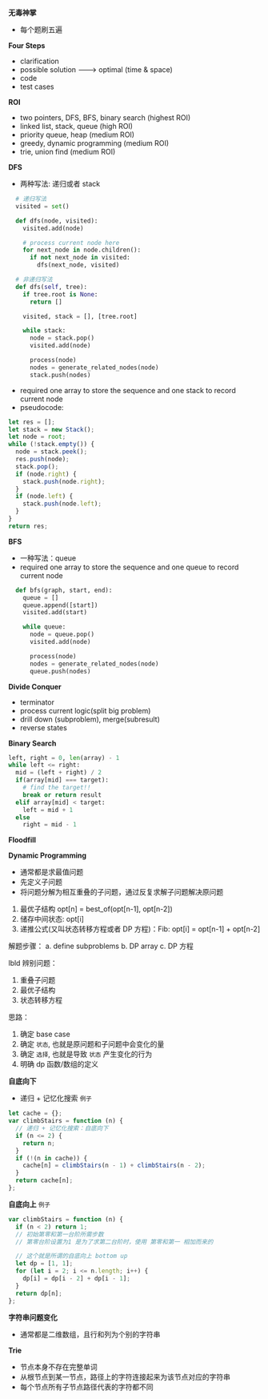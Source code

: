 **无毒神掌**

- 每个题刷五遍

**Four Steps**

- clarification
- possible solution ---> optimal (time & space)
- code
- test cases

**ROI**

- two pointers, DFS, BFS, binary search (highest ROI)
- linked list, stack, queue (high ROI)
- priority queue, heap (medium ROI)
- greedy, dynamic programming (medium ROI)
- trie, union find (medium ROI)

**DFS**

- 两种写法: 递归或者 stack

```python
  # 递归写法
  visited = set()

  def dfs(node, visited):
    visited.add(node)

    # process current node here
    for next_node in node.children():
      if not next_node in visited:
        dfs(next_node, visited)
```

```python
  # 非递归写法
  def dfs(self, tree):
    if tree.root is None:
      return []

    visited, stack = [], [tree.root]

    while stack:
      node = stack.pop()
      visited.add(node)

      process(node)
      nodes = generate_related_nodes(node)
      stack.push(nodes)
```

- required one array to store the sequence and one stack to record current node
- pseudocode:

```javascript
let res = [];
let stack = new Stack();
let node = root;
while (!stack.empty()) {
  node = stack.peek();
  res.push(node);
  stack.pop();
  if (node.right) {
    stack.push(node.right);
  }
  if (node.left) {
    stack.push(node.left);
  }
}
return res;
```

**BFS**

- 一种写法：queue
- required one array to store the sequence and one queue to record current node

```python
  def bfs(graph, start, end):
    queue = []
    queue.append([start])
    visited.add(start)

    while queue:
      node = queue.pop()
      visited.add(node)

      process(node)
      nodes = generate_related_nodes(node)
      queue.push(nodes)
```

**Divide Conquer**

- terminator
- process current logic(split big problem)
- drill down (subproblem), merge(subresult)
- reverse states

**Binary Search**

```python
left, right = 0, len(array) - 1
while left <= right:
  mid = (left + right) / 2
  if(array[mid] === target):
    # find the target!!
    break or return result
  elif array[mid] < target:
    left = mid + 1
  else
    right = mid - 1
```

**Floodfill**

**Dynamic Programming**

- 通常都是求最值问题
- 先定义子问题
- 将问题分解为相互重叠的子问题，通过反复求解子问题解决原问题

1. 最优子结构 opt[n] = best_of(opt[n-1], opt[n-2])
2. 储存中间状态: opt[i]
3. 递推公式(又叫状态转移方程或者 DP 方程)：Fib: opt[i] = opt[n-1] + opt[n-2]

解题步骤：
a. define subproblems
b. DP array
c. DP 方程

lbld
辨别问题：

1. 重叠子问题
2. 最优子结构
3. 状态转移方程

思路：

1. 确定 base case
2. 确定 `状态`, 也就是原问题和子问题中会变化的量
3. 确定 `选择`, 也就是导致 `状态` 产生变化的行为
4. 明确 dp 函数/数组的定义

**自底向下**

- 递归 + 记忆化搜索
  `例子`

```js
let cache = {};
var climbStairs = function (n) {
  // 递归 + 记忆化搜索：自底向下
  if (n <= 2) {
    return n;
  }
  if (!(n in cache)) {
    cache[n] = climbStairs(n - 1) + climbStairs(n - 2);
  }
  return cache[n];
};
```

**自底向上**
`例子`

```js
var climbStairs = function (n) {
  if (n < 2) return 1;
  // 初始第零和第一台阶所需步数
  // 第零台阶设置为1 是为了求第二台阶时，使用 第零和第一 相加而来的

  // 这个就是所谓的自底向上 bottom up
  let dp = [1, 1];
  for (let i = 2; i <= n.length; i++) {
    dp[i] = dp[i - 2] + dp[i - 1];
  }
  return dp[n];
};
```

**字符串问题变化**

- 通常都是二维数组，且行和列为个别的字符串

**Trie**

- 节点本身不存在完整单词
- 从根节点到某一节点，路径上的字符连接起来为该节点对应的字符串
- 每个节点所有子节点路径代表的字符都不同
